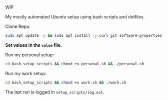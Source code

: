 WIP

My mostly automated Ubuntu setup using bash scripts and dotfiles.

Clone Repo:
```bash
sudo apt update -y && sudo apt install -y curl git software-properties-common && cd ~ && git clone https://github.com/r00tk1d/dev_setup.git && cd dev_setup
```

**Set values in the `value` file.**

Run my personal setup:
```bash
cd bash_setup_scripts && chmod +x personal.sh && ./personal.sh
```

Run my work setup:
```bash
cd bash_setup_scripts && chmod +x work.sh && ./work.sh
```

The last run is logged in `setup_scripts/log.out`.